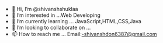 - 👋 Hi, I’m @shivanshshuklaa
- 👀 I’m interested in ...Web Developing
- 🌱 I’m currently learning ... JavaScript,HTML,CSS,Java
- 💞️ I’m looking to collaborate on ...
- 📫 How to reach me ... Email:-shivanshdon6387@gmail.com
<!---
Hackerxc/Hackerxc is a ✨ special ✨ repository because its `README.md` (this file) appears on your GitHub profile.
You can click the Preview link to take a look at your changes.
--->
